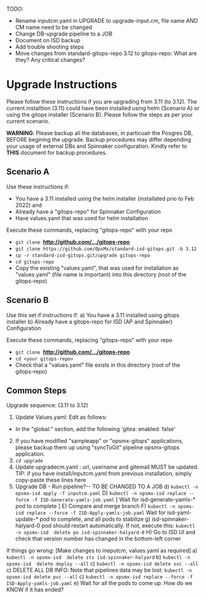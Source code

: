 TODO: 
- Rename inputcm.yaml in UPGRADE to upgrade-input.cm, file name AND CM name need to be changed
- Change DB-upgrade pipeline to a JOB
- Document on ISD backup 
- Add trouble shooting steps
- Move changes from standard-gitops-repo 3.12 to gitops-repo: What are they? Any critical changes?

# Upgrade Instructions

Please follow these instructions if you are upgrading from 3.11 (to 3.12). The current installtion (3.11) could have been installed using helm (Scenario A) or using the gitops installer (Scenario B). Please follow the steps as per your current scenario.

**WARNING**: Please backup all the databases, in particualr the Posgres DB, BEFORE begining the upgrade. Backup procedures may differ depending your usage of external DBs and Spinnaker configuration. Kindly refer to **THIS** document for backup procedures. 

## Scenario A
Use these instructions if:
- You have a 3.11 installed using the helm installer (installated prio to Feb 2022) and
- Already have a "gitops-repo" for Spinnaker Configuration
- Have values.yaml that was used for helm installation

Execute these commands, replacing "gitops-repo" with your repo
- `git clone `**http://github.com/.../gitops-repo**
- `git clone https://github.com/OpsMx/standard-isd-gitops.git -b 3.12`
- `cp -r standard-isd-gitops.git/upgrade gitops-repo`  
- `cd gitops-repo`
- Copy the existing "values.yaml", that was used for installation as "values.yaml" (file name is important) into this directory (root of the gitops-repo)

## Scenario B
Use this set if instructions if:
a) You have a 3.11 installed using gitops installer
b) Already have a gitops-repo for ISD (AP and Spinnaker) Configuration

Execute these commands, replacing "gitops-repo" with your repo
- `git clone `**http://github.com/.../gitops-repo**
- `cd <your gitops-repo>`
- Check that a "values.yaml" file exists in this directory (root of the gitops-repo)

## Common Steps
Upgrade sequence: (3.11 to 3.12)
1. Update Values.yaml: Edit as follows:
  - In the "global:" section, add the following
  'gitea: 
    enabled: false'
2. If you have modified "sampleapp" or "opsmx-gitops" applications, please backup them up using "syncToGit" pipeline opsmx-gitops application.
3. `cd upgrade`
4. Update upgradecm.yaml : url, username and gitemail MUST be updated. TIP: if you have install/inputcm.yaml from previous installation, simply copy-paste these lines here
5. Upgrade DB - Run pipeline?-- TO BE CHANGED TO A JOB
d) `kubectl -n opsmx-isd apply -f inputcm.yaml`
D) `kubectl -n opsmx-isd replace --force -f ISD-Generate-yamls-job.yaml`
   [ Wait for isd-generate-yamls-* pod to complete ]
E) Compare and merge branch
F) `kubectl -n opsmx-isd replace --force -f ISD-Apply-yamls-job.yaml`
   Wait for isd-yaml-update-* pod to complete, and all pods to stabilize
g) isd-spinnaker-halyard-0 pod should restart automatically. If not, execute this: `kubectl -n opsmx-isd  delete po isd-spinnaker-halyard-0`
H) Go to ISD UI and check that version number has changed in the bottom-left corner

If things go wrong:
[Make changes to ineputcm, values.yaml as required]
a) `kubectl -n opsmx-isd  delete sts isd-spinnaker-halyard`
b) `kubectl -n opsmx-isd  delete deploy --all`
c) `kubectl -n opsmx-isd delete svc --all`
c) DELETE ALL DB INFO: Note that pipelines data may be lost: `kubectl -n opsmx-isd delete pvc --all`
c) `kubectl -n opsmx-isd replace --force -f ISD-Apply-yamls-job.yaml`
e) Wait for all the pods to come up: How do we KNOW if it has ended?
